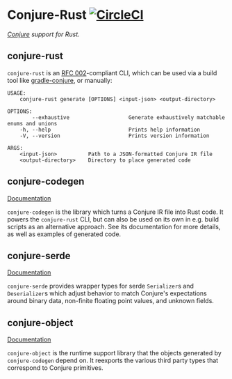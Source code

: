 # Conjure-Rust [![CircleCI](https://circleci.com/gh/palantir/conjure-rust.svg?style=shield)](https://circleci.com/gh/palantir/conjure-rust)

_[Conjure](https://github.com/palantir/conjure) support for Rust._

## conjure-rust

`conjure-rust` is an [RFC 002](
https://github.com/palantir/conjure/blob/develop/rfc/002-contract-for-conjure-generators.md)-compliant CLI, which can
be used via a build tool like [gradle-conjure](https://github.com/palantir/gradle-conjure), or manually:

```
USAGE:
    conjure-rust generate [OPTIONS] <input-json> <output-directory>

OPTIONS:
        --exhaustive                   Generate exhaustively matchable enums and unions
    -h, --help                         Prints help information
    -V, --version                      Prints version information

ARGS:
    <input-json>          Path to a JSON-formatted Conjure IR file
    <output-directory>    Directory to place generated code
```

## conjure-codegen

[Documentation](https://docs.rs/conjure-codegen)

`conjure-codegen` is the library which turns a Conjure IR file into Rust code. It powers the `conjure-rust` CLI, but
can also be used on its own in e.g. build scripts as an alternative approach. See its documentation for more details, as
well as examples of generated code.

## conjure-serde

[Documentation](https://docs.rs/conjure-serde)

`conjure-serde` provides wrapper types for serde `Serializer`s and `Deserializer`s which adjust behavior to match
Conjure's expectations around binary data, non-finite floating point values, and unknown fields.

## conjure-object

[Documentation](https://docs.rs/conjure-object)

`conjure-object` is the runtime support library that the objects generated by `conjure-codegen` depend on. It reexports
the various third party types that correspond to Conjure primitives.
